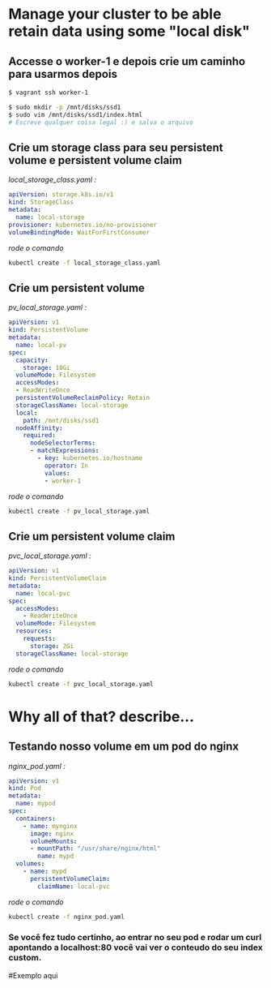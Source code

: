 # Manage your cluster to be able retain data using some "local disk"

## Accesse o worker-1 e depois crie um caminho para usarmos depois
```bash
$ vagrant ssh worker-1

$ sudo mkdir -p /mnt/disks/ssd1
$ sudo vim /mnt/disks/ssd1/index.html
# Escreve qualquer coisa legal :) e salva o arquivo
```

## Crie um storage class para seu persistent volume e persistent volume claim

*local_storage_class.yaml :*
```yaml
apiVersion: storage.k8s.io/v1
kind: StorageClass
metadata:
  name: local-storage
provisioner: kubernetes.io/no-provisioner
volumeBindingMode: WaitForFirstConsumer
```
*rode o comando*
```bash
kubectl create -f local_storage_class.yaml
```

## Crie um persistent volume

*pv_local_storage.yaml :*
```yaml
apiVersion: v1
kind: PersistentVolume
metadata:
  name: local-pv
spec:
  capacity:
    storage: 10Gi
  volumeMode: Filesystem
  accessModes:
  - ReadWriteOnce
  persistentVolumeReclaimPolicy: Retain
  storageClassName: local-storage
  local:
    path: /mnt/disks/ssd1
  nodeAffinity:
    required:
      nodeSelectorTerms:
      - matchExpressions:
        - key: kubernetes.io/hostname
          operator: In
          values:
          - worker-1
```
*rode o comando*
```bash
kubectl create -f pv_local_storage.yaml
```

## Crie um persistent volume claim

*pvc_local_storage.yaml :*
```yaml
apiVersion: v1
kind: PersistentVolumeClaim
metadata:
  name: local-pvc
spec:
  accessModes:
    - ReadWriteOnce
  volumeMode: Filesystem
  resources:
    requests:
      storage: 2Gi
  storageClassName: local-storage
```
*rode o comando*
```bash
kubectl create -f pvc_local_storage.yaml
```

# Why all of that? describe...

## Testando nosso volume em um pod do nginx

*nginx_pod.yaml :*
```yaml
apiVersion: v1
kind: Pod
metadata:
  name: mypod
spec:
  containers:
    - name: mynginx
      image: nginx
      volumeMounts:
      - mountPath: "/usr/share/nginx/html"
        name: mypd
  volumes:
    - name: mypd
      persistentVolumeClaim:
        claimName: local-pvc
```
*rode o comando*
```bash
kubectl create -f nginx_pod.yaml
```

### Se você fez tudo certinho, ao entrar no seu pod e rodar um curl apontando a localhost:80 você vai ver o conteudo do seu index custom.
#Exemplo aqui
